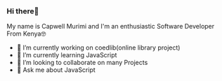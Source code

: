 ### Hi there👋 

My name is Capwell Murimi and I'm an enthusiastic Software Developer From Kenya🤓
- 🔭 I’m currently working on coedlib(online library project)
- 🌱 I’m currently learning JavaScript 
- 👯 I’m looking to collaborate on many Projects
- 💬 Ask me about JavaScript

